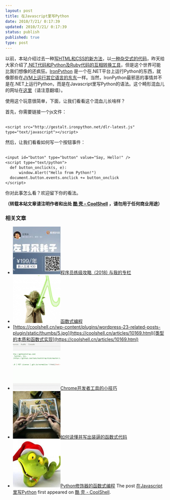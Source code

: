 ```yaml
---
layout: post
title: 在Javascript里写Python
date: 2010/7/21/ 0:17:39
updated: 2010/7/21/ 0:17:39
status: publish
published: true
type: post
---
```


以前，本站介绍过去一种[写HTML和CSS的新方法](https://coolshell.cn/articles/2406.html)，以[一种杂交式的代码](https://coolshell.cn/articles/2529.html)，昨天给大家介绍了[.NET代码和Python及Ruby代码的互相转换工具](https://coolshell.cn/articles/2672.html)，但是这个世界可能比我们想像的还疯狂。[IronPython](http://ironpython.net/) 是一个在.NET平台上运行Python的东西，就像那些在[JVM上运行其它语言的东东](https://coolshell.cn/articles/2631.html)一样。当然，IronPython最邪恶的事情并不是在.NET上运行Python，而是在Javascript里写Python的语法。这个畸形混血儿的网址在[这里](http://ironpython.net/browser/)（请注意翻墙）。


使用这个玩意很简单，下面，让我们看看这个混血儿长啥样？


首先，你需要链接一个js文件：



```

<script src="http://gestalt.ironpython.net/dlr-latest.js" type="text/javascript"></script>
```

然后，让我们看看如何写一个按钮事件：



```

<input id="button" type="button" value="Say, Hello!" />
<script type="text/python">
  def button_onclick(s, e):
      window.Alert("Hello from Python!")
  document.button.events.onclick += button_onclick
</script>

```

你对此事怎么看？欢迎留下你的看法。



**（转载本站文章请注明作者和出处 [酷 壳 – CoolShell](https://coolshell.cn/) ，请勿用于任何商业用途）**



### 相关文章

* [![程序员练级攻略（2018)  与我的专栏](../wp-content/uploads/2018/05/300x262-150x150.jpg)](https://coolshell.cn/articles/18360.html)[程序员练级攻略（2018) 与我的专栏](https://coolshell.cn/articles/18360.html)
* [![函数式编程](../wp-content/uploads/2013/12/yoda-lambda-150x150.png)](https://coolshell.cn/articles/10822.html)[函数式编程](https://coolshell.cn/articles/10822.html)
* [https://coolshell.cn/wp-content/plugins/wordpress-23-related-posts-plugin/static/thumbs/5.jpg](https://coolshell.cn/articles/10169.html)[类型的本质和函数式实现](https://coolshell.cn/articles/10169.html)
* [![Chrome开发者工具的小技巧](../wp-content/uploads/2017/01/pretty-code-150x150.gif)](https://coolshell.cn/articles/17634.html)[Chrome开发者工具的小技巧](https://coolshell.cn/articles/17634.html)
* [![如何读懂并写出装逼的函数式代码](../wp-content/uploads/2016/10/drawing-recursive-150x150.jpg)](https://coolshell.cn/articles/17524.html)[如何读懂并写出装逼的函数式代码](https://coolshell.cn/articles/17524.html)
* [![Python修饰器的函数式编程](../wp-content/uploads/2014/03/snake-hat-new-year-schedule-800x960-150x150.jpg)](https://coolshell.cn/articles/11265.html)[Python修饰器的函数式编程](https://coolshell.cn/articles/11265.html)
The post [在Javascript里写Python](https://coolshell.cn/articles/2688.html) first appeared on [酷 壳 - CoolShell](https://coolshell.cn).